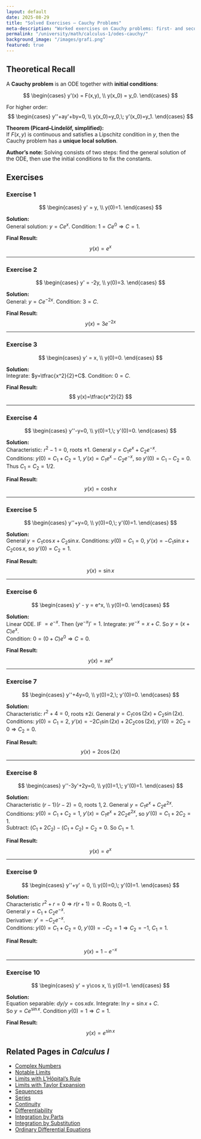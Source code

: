 ```yaml
---
layout: default
date: 2025-08-29
title: "Solved Exercises — Cauchy Problems"
meta-description: "Worked exercises on Cauchy problems: first- and second-order ODEs with initial conditions, solved step by step, including remarks from the original Italian text."
permalink: "/university/math/calculus-1/odes-cauchy/"
background_image: "/images/grafi.png"
featured: true
---
```


<div class="content-box">

## Theoretical Recall

A **Cauchy problem** is an ODE together with **initial conditions**:

$$
\begin{cases}
y'(x) = F(x,y), \\
y(x_0) = y_0.
\end{cases}
$$

For higher order:
$$
\begin{cases}
y''+ay'+by=0, \\
y(x_0)=y_0,\; y'(x_0)=y_1.
\end{cases}
$$

**Theorem (Picard–Lindelöf, simplified):**  
If $F(x,y)$ is continuous and satisfies a Lipschitz condition in $y$, then the Cauchy problem has a **unique local solution**.

**Author’s note:** Solving consists of two steps: find the general solution of the ODE, then use the initial conditions to fix the constants.

</div>

<div class="content-box">

## Exercises

### Exercise 1
$$
\begin{cases}
y' = y, \\
y(0)=1.
\end{cases}
$$

**Solution:**  
General solution: $y=Ce^x$. Condition: $1=C e^0 \Rightarrow C=1$.  

**Final Result:**
$$
y(x)=e^x
$$

---

### Exercise 2
$$
\begin{cases}
y' = -2y, \\
y(0)=3.
\end{cases}
$$

**Solution:**  
General: $y=Ce^{-2x}$. Condition: $3=C$.  

**Final Result:**
$$
y(x)=3e^{-2x}
$$

---

### Exercise 3
$$
\begin{cases}
y' = x, \\
y(0)=0.
\end{cases}
$$

**Solution:**  
Integrate: $y=\tfrac{x^2}{2}+C$. Condition: $0=C$.  

**Final Result:**
$$
y(x)=\tfrac{x^2}{2}
$$

---

### Exercise 4
$$
\begin{cases}
y''-y=0, \\
y(0)=1,\; y'(0)=0.
\end{cases}
$$

**Solution:**  
Characteristic: $r^2-1=0$, roots $\pm1$. General $y=C_1e^x+C_2e^{-x}$.  
Conditions: $y(0)=C_1+C_2=1$, $y'(x)=C_1e^x-C_2e^{-x}$, so $y'(0)=C_1-C_2=0$.  
Thus $C_1=C_2=1/2$.  

**Final Result:**
$$
y(x)=\cosh x
$$

---

### Exercise 5
$$
\begin{cases}
y''+y=0, \\
y(0)=0,\; y'(0)=1.
\end{cases}
$$

**Solution:**  
General $y=C_1\cos x+C_2\sin x$. Conditions: $y(0)=C_1=0$, $y'(x)=-C_1\sin x+C_2\cos x$, so $y'(0)=C_2=1$.  

**Final Result:**
$$
y(x)=\sin x
$$

---

### Exercise 6
$$
\begin{cases}
y' - y = e^x, \\
y(0)=0.
\end{cases}
$$

**Solution:**  
Linear ODE. IF $=e^{-x}$. Then $(ye^{-x})' =1$. Integrate: $ye^{-x}=x+C$. So $y=(x+C)e^x$.  
Condition: $0=(0+C)e^0 \Rightarrow C=0$.  

**Final Result:**
$$
y(x)=x e^x
$$

---

### Exercise 7
$$
\begin{cases}
y''+4y=0, \\
y(0)=2,\; y'(0)=0.
\end{cases}
$$

**Solution:**  
Characteristic: $r^2+4=0$, roots $\pm2i$. General $y=C_1\cos(2x)+C_2\sin(2x)$.  
Conditions: $y(0)=C_1=2$, $y'(x)=-2C_1\sin(2x)+2C_2\cos(2x)$, $y'(0)=2C_2=0\Rightarrow C_2=0$.  

**Final Result:**
$$
y(x)=2\cos(2x)
$$

---

### Exercise 8
$$
\begin{cases}
y''-3y'+2y=0, \\
y(0)=1,\; y'(0)=1.
\end{cases}
$$

**Solution:**  
Characteristic $(r-1)(r-2)=0$, roots $1,2$. General $y=C_1e^x+C_2e^{2x}$.  
Conditions: $y(0)=C_1+C_2=1$, $y'(x)=C_1e^x+2C_2e^{2x}$, so $y'(0)=C_1+2C_2=1$.  
Subtract: $(C_1+2C_2)-(C_1+C_2)=C_2=0$. So $C_1=1$.  

**Final Result:**
$$
y(x)=e^x
$$

---

### Exercise 9
$$
\begin{cases}
y''+y' = 0, \\
y(0)=0,\; y'(0)=1.
\end{cases}
$$

**Solution:**  
Characteristic $r^2+r=0\Rightarrow r(r+1)=0$. Roots $0,-1$.  
General $y=C_1+C_2e^{-x}$.  
Derivative: $y'=-C_2e^{-x}$.  
Conditions: $y(0)=C_1+C_2=0$, $y'(0)=-C_2=1\Rightarrow C_2=-1$, $C_1=1$.  

**Final Result:**
$$
y(x)=1-e^{-x}
$$

---

### Exercise 10
$$
\begin{cases}
y' = y\cos x, \\
y(0)=1.
\end{cases}
$$

**Solution:**  
Equation separable: $dy/y=\cos x dx$. Integrate: $\ln y=\sin x+C$.  
So $y=Ce^{\sin x}$. Condition $y(0)=1 \Rightarrow C=1$.  

**Final Result:**
$$
y(x)=e^{\sin x}
$$

</div>

<div class="content-box">

## Related Pages in *Calculus I*

- [Complex Numbers](/university/math/calculus-1/complex-numbers/)  
- [Notable Limits](/university/math/calculus-1/notable-limits/)  
- [Limits with L’Hôpital’s Rule](/university/math/calculus-1/limits-hopital/)  
- [Limits with Taylor Expansion](/university/math/calculus-1/limits-taylor/)  
- [Sequences](/university/math/calculus-1/sequences/)  
- [Series](/university/math/calculus-1/series/)  
- [Continuity](/university/math/calculus-1/continuity/)  
- [Differentiability](/university/math/calculus-1/differentiability/)  
- [Integration by Parts](/university/math/calculus-1/integration-by-parts/)  
- [Integration by Substitution](/university/math/calculus-1/integration-by-substitution/)  
- [Ordinary Differential Equations](/university/math/calculus-1/odes-general/)  

</div>
